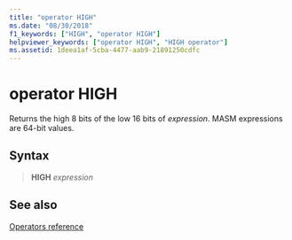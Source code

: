 ```yaml
---
title: "operator HIGH"
ms.date: "08/30/2018"
f1_keywords: ["HIGH", "operator HIGH"]
helpviewer_keywords: ["operator HIGH", "HIGH operator"]
ms.assetid: 1deea1af-5cba-4477-aab9-21891250cdfc
---
```

# operator HIGH

Returns the high 8 bits of the low 16 bits of *expression*. MASM expressions are 64-bit values.

## Syntax

> **HIGH** *expression*

## See also

[Operators reference](operators-reference.md)
